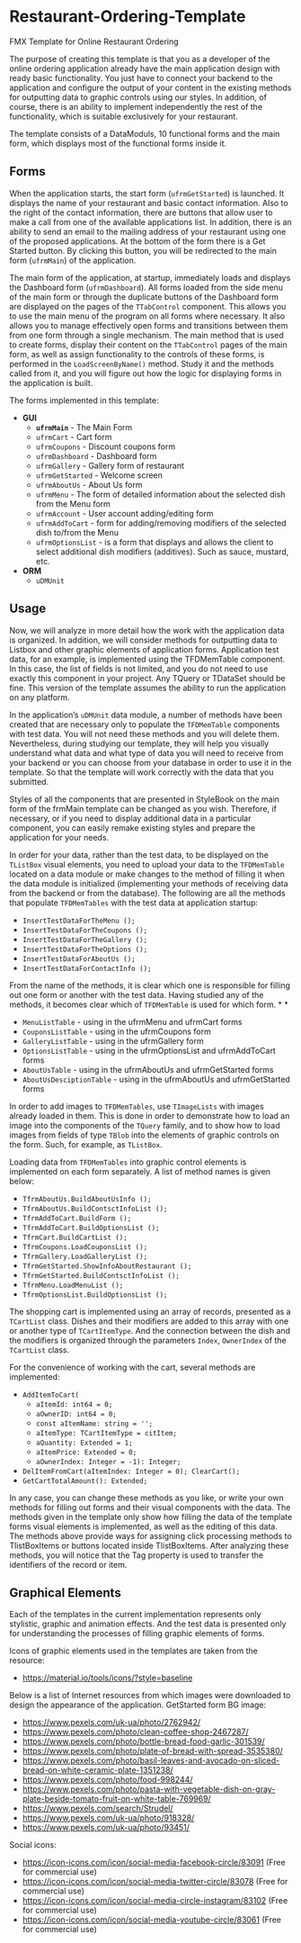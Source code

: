 # Restaurant-Ordering-Template
FMX Template for Online Restaurant Ordering

The purpose of creating this template is that you as a developer of the online ordering application already have the main application design with ready basic functionality. You just have to connect your backend to the application and configure the output of your content in the existing methods for outputting data to graphic controls using our styles. In addition, of course, there is an ability to implement independently the rest of the functionality, which is suitable exclusively for your restaurant.

The template consists of a DataModuls, 10 functional forms and the main form, which displays most of the functional forms inside it.

## Forms

When the application starts, the start form (`ufrmGetStarted`) is launched. It displays the name of your restaurant and basic contact information. Also to the right of the contact information, there are buttons that allow user to make a call from one of the available applications list. In addition, there is an ability to send an email to the mailing address of your restaurant using one of the proposed applications. At the bottom of the form there is a Get Started button. By clicking this button, you will be redirected to the main form (`ufrmMain`) of the application.

The main form of the application, at startup, immediately loads and displays the Dashboard form (`ufrmDashboard`). All forms loaded from the side menu of the main form or through the duplicate buttons of the Dashboard form are displayed on the pages of the `TTabControl` component. This allows you to use the main menu of the program on all forms where necessary. It also allows you to manage effectively open forms and transitions between them from one form through a single mechanism. The main method that is used to create forms, display their content on the `TTabControl` pages of the main form, as well as assign functionality to the controls of these forms, is performed in the `LoadScreenByName()` method. Study it and the methods called from it, and you will figure out how the logic for displaying forms in the application is built.

The forms implemented in this template:

* **GUI**
  * **`ufrmMain`** - The Main Form
  * `ufrmCart` - Cart form
  * `ufrmCoupons` - Discount coupons form
  * `ufrmDashboard` - Dashboard form
  * `ufrmGallery` - Gallery form of restaurant
  * `ufrmGetStarted` - Welcome screen
  * `ufrmAboutUs` - About Us form
  * `ufrmMenu` - The form of detailed information about the selected dish from the Menu form
  * `ufrmAccount` - User account adding/editing form
  * `ufrmAddToCart` - form for adding/removing modifiers of the selected dish to/from the Menu
  * `ufrmOptionsList` - is a form that displays and allows the client to select additional dish modifiers (additives). Such as sauce, mustard, etc.
* **ORM**
  * `uDMUnit`

## Usage

Now, we will analyze in more detail how the work with the application data is organized. In addition, we will consider methods for outputting data to Listbox and other graphic elements of application forms.
Application test data, for an example, is implemented using the TFDMemTable component. In this case, the list of fields is not limited, and you do not need to use exactly this component in your project. Any TQuery or TDataSet should be fine. This version of the template assumes the ability to run the application on any platform.

In the application’s `uDMUnit` data module, a number of methods have been created that are necessary only to populate the `TFDMemTable` components with test data. You will not need these methods and you will delete them. Nevertheless, during studying our template, they will help you visually understand what data and what type of data you will need to receive from your backend or you can choose from your database in order to use it in the template.  So that the template will work correctly with the data that you submitted.

Styles of all the components that are presented in StyleBook on the main form of the frmMain template can be changed as you wish. Therefore, if necessary, or if you need to display additional data in a particular component, you can easily remake existing styles and prepare the application for your needs.

In order for your data, rather than the test data, to be displayed on the `TListBox` visual elements, you need to upload your data to the `TFDMemTable` located on a data module or make changes to the method of filling it when the data module is initialized (implementing your methods of receiving data from the backend or from the database). The following are all the methods that populate `TFDMemTables` with the test data at application startup:

* `InsertTestDataForTheMenu ();`
* `InsertTestDataForTheCoupons ();`
* `InsertTestDataForTheGallery ();`
* `InsertTestDataForTheOptions ();`
* `InsertTestDataForAboutUs ();`
* `InsertTestDataForContactInfo ();`

From the name of the methods, it is clear which one is responsible for filling out one form or another with the test data. Having studied any of the methods, it becomes clear which of `TFDMemTable` is used for which form. * * 
* `MenuListTable` - using in the ufrmMenu and ufrmCart forms
* `CouponsListTable` - using in the ufrmCoupons form
* `GalleryListTable` - using in the ufrmGallery form
* `OptionsListTable` - using in the ufrmOptionsList and ufrmAddToCart forms
* `AboutUsTable` - using in the ufrmAboutUs and ufrmGetStarted forms
* `AboutUsDesciptionTable` - using in the ufrmAboutUs and ufrmGetStarted forms

In order to add images to `TFDMemTables`, use `TImageLists` with images already loaded in them. This is done in order to demonstrate how to load an image into the components of the `TQuery` family, and to show how to load images from fields of type `TBlob` into the elements of graphic controls on the form. Such, for example, as `TListBox`.

Loading data from `TFDMemTables` into graphic control elements is implemented on each form separately. A list of method names is given below:

* `TfrmAboutUs.BuildAboutUsInfo ();`
* `TfrmAboutUs.BuildContsctInfoList ();`
* `TfrmAddToCart.BuildForm ();`
* `TfrmAddToCart.BuildOptionsList ();`
* `TfrmCart.BuildCartList ();`
* `TfrmCoupons.LoadCouponsList ();`
* `TfrmGallery.LoadGalleryList ();`
* `TfrmGetStarted.ShowInfoAboutRestaurant ();`
* `TfrmGetStarted.BuildContsctInfoList ();`
* `TfrmMenu.LoadMenuList ();`
* `TfrmOptionsList.BuildOptionsList ();`

The shopping cart is implemented using an array of records, presented as a `TCartList` class. Dishes and their modifiers are added to this array with one or another type of `TCartItemType`. And the connection between the dish and the modifiers is organized through the parameters `Index`, `OwnerIndex` of the `TCartList` class.

For the convenience of working with the cart, several methods are implemented:

* `AddItemToCart(`
    * `aItemId: int64 = 0;`
    * `aOwnerID: int64 = 0;`
    * `const aItemName: string = '';`
    * `aItemType: TCartItemType = citItem;`
    * `aQuantity: Extended = 1;`
    * `aItemPrice: Extended = 0;`
    * `aOwnerIndex: Integer = -1): Integer;`
* `DelItemFromCart(aItemIndex: Integer = 0);
ClearCart();`
* `GetCartTotalAmount(): Extended;`

In any case, you can change these methods as you like, or write your own methods for filling out forms and their visual components with the data. The methods given in the template only show how filling the data of the template forms visual elements is implemented, as well as the editing of this data. The methods above provide ways for assigning click processing methods to TlistBoxItems or buttons located inside TlistBoxItems. After analyzing these methods, you will notice that the Tag property is used to transfer the identifiers of the record or item.

## Graphical Elements

Each of the templates in the current implementation represents only stylistic, graphic and animation effects. And the test data is presented only for understanding the processes of filling graphic elements of forms.

Icons of graphic elements used in the templates are taken from the resource:

* https://material.io/tools/icons/?style=baseline

Below is a list of Internet resources from which images were downloaded to design the appearance of the application.
GetStarted form BG image: 
* https://www.pexels.com/uk-ua/photo/2762942/
* https://www.pexels.com/photo/clean-coffee-shop-2467287/
* https://www.pexels.com/photo/bottle-bread-food-garlic-301539/
* https://www.pexels.com/photo/plate-of-bread-with-spread-3535380/
* https://www.pexels.com/photo/basil-leaves-and-avocado-on-sliced-bread-on-white-ceramic-plate-1351238/
* https://www.pexels.com/photo/food-998244/
* https://www.pexels.com/photo/pasta-with-vegetable-dish-on-gray-plate-beside-tomato-fruit-on-white-table-769969/
* https://www.pexels.com/search/Strudel/
* https://www.pexels.com/uk-ua/photo/918328/
* https://www.pexels.com/uk-ua/photo/93451/

Social icons:
* https://icon-icons.com/icon/social-media-facebook-circle/83091 (Free for commercial use)
* https://icon-icons.com/icon/social-media-twitter-circle/83078 (Free for commercial use)
* https://icon-icons.com/icon/social-media-circle-instagram/83102 (Free for commercial use)
* https://icon-icons.com/icon/social-media-youtube-circle/83061 (Free for commercial use)
